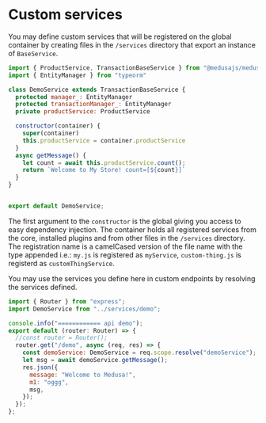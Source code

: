 # Custom services

You may define custom services that will be registered on the global container by creating files in the `/services` directory that export an instance of `BaseService`.

```js
import { ProductService, TransactionBaseService } from "@medusajs/medusa"
import { EntityManager } from "typeorm"

class DemoService extends TransactionBaseService {
  protected manager_: EntityManager
  protected transactionManager_: EntityManager
  private productService: ProductService

  constructor(container) {
    super(container)
    this.productService = container.productService
  }
  async getMessage() {
    let count = await this.productService.count();
    return `Welcome to My Store! count=[${count}]`
  }
}


export default DemoService;
```

The first argument to the `constructor` is the global giving you access to easy dependency injection. The container holds all registered services from the core, installed plugins and from other files in the `/services` directory. The registration name is a camelCased version of the file name with the type appended i.e.: `my.js` is registered as `myService`, `custom-thing.js` is registerd as `customThingService`.

You may use the services you define here in custom endpoints by resolving the services defined.

```js
import { Router } from "express";
import DemoService from "../services/demo";

console.info("============ api demo");
export default (router: Router) => {
  //const router = Router();
  router.get("/demo", async (req, res) => {
    const demoService: DemoService = req.scope.resolve("demoService");
    let msg = await demoService.getMessage();
    res.json({
      message: "Welcome to Medusa!",
      m1: "oggg",
      msg,
    });
  });
};

```
